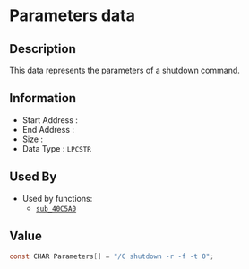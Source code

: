 # Parameters data

## Description

This data represents the parameters of a shutdown command.

## Information

* Start Address : 
* End Address : 
* Size : 
* Data Type : `LPCSTR`

## Used By

* Used by functions:
  * [`sub_40C5A0`](sub_40C5A0.md)

## Value

```c
const CHAR Parameters[] = "/C shutdown -r -f -t 0";
```

